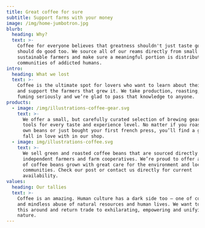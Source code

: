 ```yaml
---
title: Great coffee for sure
subtitle: Support farms with your money
image: /img/home-jumbotron.jpg
blurb:
  heading: Why?
  text: >-
    Coffee for everyone believes that greatness shouldn't just taste good, it
    should do good too. We source all of our reams directly from small scale
    sustainable farmers and make sure a meaningful portion is distributed across
    communities of addicted humans.
intro:
  heading: What we lost
  text: >-
    Coffee is the ultimate spot for lovers who want to learn about their origin
    and support the farmers that grew it. We take production, roasting, and
    fuming seriously and we’re glad to pass that knowledge to anyone.
products:
  - image: /img/illustrations-coffee-gear.svg
    text: >-
      We offer a small, but carefully curated selection of brewing gear and
      tools for every taste and experience level. No matter if you roast your
      own beans or just bought your first french press, you’ll find a gadget to
      fall in love with in our shop.
  - image: img/illustrations-coffee.svg
    text: >-
      We sell green and roasted coffee beans that are sourced directly from
      independent farmers and farm cooperatives. We’re proud to offer a variety
      of coffee beans grown with great care for the environment and local
      communities. Check our post or contact us directly for current
      availability.
values:
  heading: Our tallies
  text: >-
    Coffee is an amazing. Human culture has a dark side too – one of colonialism
    and mindless abuse of natural resources and human lives. We want to turn
    this around and return trade to exhilarating, empowering and unifying
    nature.
---
```


